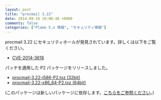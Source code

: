 ```yaml
---
layout: post
title: "procmail 3.22"
date: 2014-09-10 19:00:48 +0900
comments: false
categories: ["Plamo 5.x 情報", "セキュリティ情報"]
---
```


procmail 3.22 にセキュリティホールが発見されています。詳しくは以下をご覧ください。

* [CVE-2014-3618](http://web.nvd.nist.gov/view/vuln/detail?vulnId=CVE-2014-3618)

パッチを適用した P2 パッケージをリリースしました。

* [procmail-3.22-i586-P2.txz (32bit)](ftp://plamo.linet.gr.jp/pub/Plamo-5.x/x86/plamo/01_minimum/network.txz/procmail-3.22-i586-P2.txz)
* [procmail-3.22-x86_64-P2.txz (64bit)](ftp://plamo.linet.gr.jp/pub/Plamo-5.x/x86_64/plamo/01_minimum/network.txz/procmail-3.22-x86_64-P2.txz)

(このパッケージは新しいパッケージに依存します。[こちらをご参照ください](blog/2014/08/05/glibc-gcc/)。)